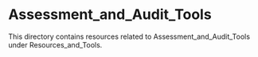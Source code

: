 # Assessment_and_Audit_Tools
This directory contains resources related to Assessment_and_Audit_Tools under Resources_and_Tools.
